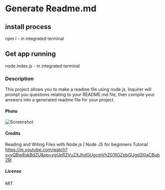 # Generate Readme.md

## install process
npm i - in integrated terminal

## Get app running
node.index.js - in integrated terminal

### Description
This project allows you to make a readme file using node.js. Inquirer will prompt you questions relating to your README.md file, then compile your answers into a generated readme file for your project.

#### Photo
![Screenshot](Screenshot%202024-01-30%20at%205.05.40%E2%80%AFPM.png)

#### Credits 
Reading and Witing Files with Node.js | Node JS for beginners Tutorial
https://m.youtube.com/watch?v=yQBw8skBdZU&pp=ygUeR2VuZXJhdGUgcmVhZG1lIGZpbGUgd2l0aCBub2Rl

##### License
MIT